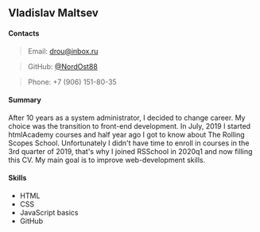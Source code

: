 ## **Vladislav Maltsev**

#### **Contacts**
> Email: [drou@inbox.ru](mailto:drou@inbox.ru "drou@inbox.ru")

> GitHub: [@NordOst88](https://github.com/NordOst88 "https://github.com/NordOst88")

> Phone: +7 (906) 151-80-35

#### **Summary**
After 10 years as a system administrator, I decided to change career. My choice was the transition to front-end development.
In July, 2019 I started htmlAcademy courses and half year ago I got to know about The Rolling Scopes School.
Unfortunately I didn't have time to enroll in courses in the 3rd quarter of 2019, that's why I joined RSSchool in 2020q1 and now filling this CV.
My main goal is to improve web-development skills.

#### **Skills**
- HTML
- CSS
- JavaScript basics
- GitHub
